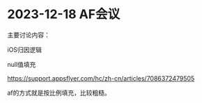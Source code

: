 # 2023-12-18 AF会议

主要讨论内容：

iOS归因逻辑

null值填充

https://support.appsflyer.com/hc/zh-cn/articles/7086372479505

af的方式就是按比例填充，比较粗糙。
